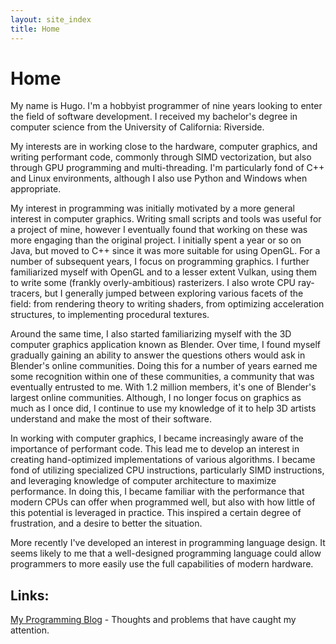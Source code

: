 ```yaml
---
layout: site_index
title: Home
---
```


# Home

<!---
<figure><img src="./assets/images/hugeonotation_logo_transparent.svg" class='logo_image'></figure>


![Huge O Notation Logo](){:
class="logo_image"}
-->

My name is Hugo. I'm a hobbyist programmer of nine years looking to enter the
field of software development. I received my bachelor's degree in computer
science from the University of California: Riverside.

My interests are in working close to the hardware, computer graphics, and
writing performant code, commonly through SIMD vectorization, but also through
GPU programming and multi-threading. I'm particularly fond of C++ and Linux
environments, although I also use Python and Windows when appropriate.

My interest in programming was initially motivated by a more general interest in
computer graphics. Writing small scripts and tools was useful for a project of
mine, however I eventually found that working on these was more engaging than
the original project. I initially spent a year or so on Java, but moved to C++
since it was more suitable for using OpenGL. For a number of subsequent years, I
focus on programming graphics. I further familiarized myself with OpenGL and to
a lesser extent Vulkan, using them to write some (frankly overly-ambitious)
rasterizers. I also wrote CPU ray-tracers, but I generally jumped between
exploring various facets of the field: from rendering theory to writing shaders,
from optimizing acceleration structures, to implementing procedural textures.

Around the same time, I also started familiarizing myself with the 3D computer
graphics application known as Blender. Over time, I found myself gradually
gaining an ability to answer the questions others would ask in Blender's online
communities. Doing this for a number of years earned me some recognition within
one of these communities, a community that was eventually entrusted to me. With
1.2 million members, it's one of Blender's largest online communities. Although,
I no longer focus on graphics as much as I once did, I continue to use my
knowledge of it to help 3D artists understand and make the most of their
software.

In working with computer graphics, I became increasingly aware of the importance
of performant code. This lead me to develop an interest in creating
hand-optimized implementations of various algorithms. I became fond of utilizing
specialized CPU instructions, particularly SIMD instructions, and leveraging
knowledge of computer architecture to maximize performance. In doing this, I
became familiar with the performance that modern CPUs can offer when programmed
well, but also with how little of this potential is leveraged in practice. This
inspired a certain degree of frustration, and a desire to better the situation.

More recently I've developed an interest in programming language design. It
seems likely to me that a well-designed programming language could allow
programmers to more easily use the full capabilities of modern hardware.

## Links:

[My Programming Blog](./pblog.html) - Thoughts and problems that have caught my
attention.

<!---
[My Blender Blog](./bblog.html) - Posts aimed at Blender artists
-->

<!---
[The Blender Shader Node Editor](./bn/toc.html)
-->
